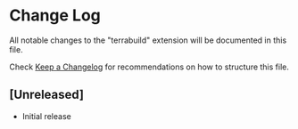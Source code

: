 # Change Log

All notable changes to the "terrabuild" extension will be documented in this file.

Check [Keep a Changelog](http://keepachangelog.com/) for recommendations on how to structure this file.

## [Unreleased]

- Initial release